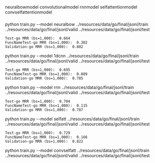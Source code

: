 neuralbowmodel
convolutionalmodel
rnnmodel
selfattentionmodel
convselfattentionmodel

###

python train.py --model neuralbow ../resources/data/go/final/jsonl/train ../resources/data/go/final/jsonl/valid ../resources/data/go/final/jsonl/test

```
Test-go MRR (bs=1,000):  0.664
FuncNameTest-go MRR (bs=1,000):  0.302
Validation-go MRR (bs=1,000):  0.802
```

python train.py --model 1dcnn ../resources/data/go/final/jsonl/train ../resources/data/go/final/jsonl/valid ../resources/data/go/final/jsonl/test

```
Test-go MRR (bs=1,000):  0.695
FuncNameTest-go MRR (bs=1,000):  0.089
Validation-go MRR (bs=1,000):  0.785
```

python train.py --model rnn ../resources/data/go/final/jsonl/train ../resources/data/go/final/jsonl/valid ../resources/data/go/final/jsonl/test

```
Test-go MRR (bs=1,000):  0.704
FuncNameTest-go MRR (bs=1,000):  0.115
Validation-go MRR (bs=1,000):  0.787
```

python train.py --model selfatt ../resources/data/go/final/jsonl/train ../resources/data/go/final/jsonl/valid ../resources/data/go/final/jsonl/test

```
Test-go MRR (bs=1,000):  0.729
FuncNameTest-go MRR (bs=1,000):  0.166
Validation-go MRR (bs=1,000):  0.822
```

python train.py --model convselfatt ../resources/data/go/final/jsonl/train ../resources/data/go/final/jsonl/valid ../resources/data/go/final/jsonl/test

```

```
